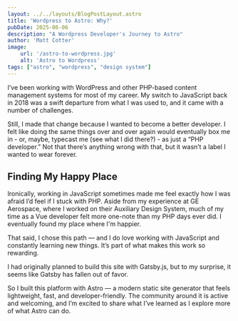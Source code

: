 ```yaml
---
layout: ../../layouts/BlogPostLayout.astro
title: 'Wordpress to Astro: Why?'
pubDate: 2025-06-06
description: "A Wordpress Developer's Journey to Astro"
author: 'Matt Cotter'
image:
    url: '/astro-to-wordpress.jpg'
    alt: 'Astro to Wordpress'
tags: ["astro", "wordpress", "design system"]
---
```


I’ve been working with WordPress and other PHP-based content management systems for most of my career. My switch to JavaScript back in 2018 was a swift departure from what I was used to, and it came with a number of challenges.

Still, I made that change because I wanted to become a better developer. I felt like doing the same things over and over again would eventually box me in - or, maybe, typecast me (see what I did there?) - as just a “PHP developer.” Not that there’s anything wrong with that, but it wasn’t a label I wanted to wear forever.

## Finding My Happy Place

Ironically, working in JavaScript sometimes made me feel exactly how I was afraid I’d feel if I stuck with PHP. Aside from my experience at GE Aerospace, where I worked on their Auxiliary Design System, much of my time as a Vue developer felt more one-note than my PHP days ever did. I eventually found my place where I'm happier.

That said, I chose this path — and I do love working with JavaScript and constantly learning new things. It’s part of what makes this work so rewarding.

I had originally planned to build this site with Gatsby.js, but to my surprise, it seems like Gatsby has fallen out of favor.

So I built this platform with Astro — a modern static site generator that feels lightweight, fast, and developer-friendly. The community around it is active and welcoming, and I’m excited to share what I’ve learned as I explore more of what Astro can do.